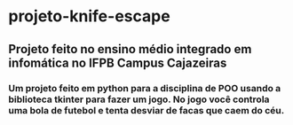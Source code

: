# projeto-knife-escape
## Projeto feito no ensino médio integrado em infomática no IFPB Campus Cajazeiras
### Um projeto feito em python para a disciplina de POO usando a biblioteca tkinter para fazer um jogo. No jogo você controla uma bola de futebol e tenta desviar de facas que caem do céu.
